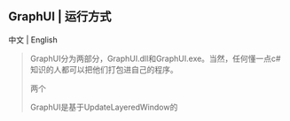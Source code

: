 ## GraphUI | 运行方式

中文 | English

> GraphUI分为两部分，GraphUI.dll和GraphUI.exe。当然，任何懂一点c#知识的人都可以把他们打包进自己的程序。
>
> 两个
>
> GraphUI是基于UpdateLayeredWindow的